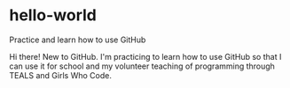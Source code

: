 # hello-world
Practice and learn how to use GitHub

Hi there!
New to GitHub.  I'm practicing to learn how to use GitHub so that I can use it for school and my volunteer teaching of programming through TEALS and Girls Who Code.
